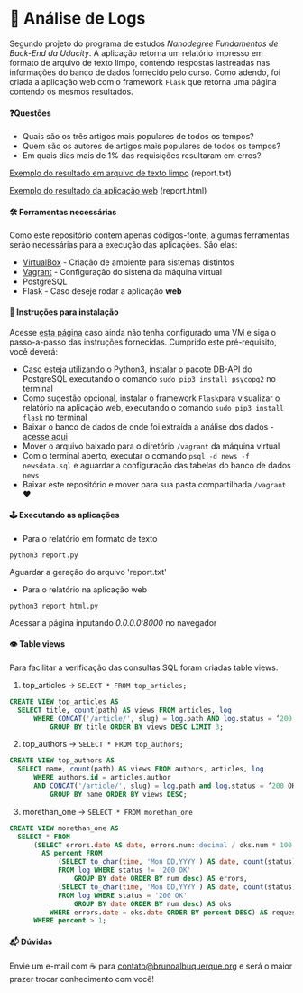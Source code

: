 # 🔎 Análise de Logs


Segundo projeto do programa de estudos <i>Nanodegree Fundamentos de Back-End da Udacity</i>. A aplicação retorna um relatório impresso em formato de arquivo de texto limpo, contendo respostas lastreadas nas informações do banco de dados fornecido pelo curso. Como adendo, foi criada a aplicação web com o framework `Flask` que retorna uma página contendo os mesmos resultados.

#### ❓Questões

* Quais são os três artigos mais populares de todos os tempos?
* Quem são os autores de artigos mais populares de todos os tempos?
* Em quais dias mais de 1% das requisições resultaram em erros?


[Exemplo do resultado em arquivo de texto limpo](https://raw.githubusercontent.com/bsalbuquerque/udacity-log-analysis/master/report.txt) (report.txt)

[Exemplo do resultado da aplicação web](https://raw.githubusercontent.com/bsalbuquerque/udacity-log-analysis/master/report.html) (report.html)

#### 🛠 Ferramentas necessárias
Como este repositório contem apenas códigos-fonte, algumas ferramentas serão necessárias para a execução das aplicações. São elas:

* [VirtualBox](https://www.virtualbox.org/wiki/Downloads) - Criação de ambiente para sistemas distintos
* [Vagrant](https://www.vagrantup.com/) - Configuração do sistena da máquina virtual
* PostgreSQL
* Flask - Caso deseje rodar a aplicação **web**

#### 📝 Instruções para instalação

Acesse [esta página](https://classroom.udacity.com/nanodegrees/nd051-br/parts/2c4de681-99d9-4e03-99f4-e15239804369/modules/6ca5a200-77ac-4aba-8936-4bae9f6a6d00/lessons/5475ecd6-cfdb-4418-85a2-f2583074c08d/concepts/14c72fe3-e3fe-4959-9c4b-467cf5b7c3a0) caso ainda não tenha configurado uma VM e siga o passo-a-passo das instruções fornecidas. Cumprido este pré-requisito, você deverá:

* Caso esteja utilizando o Python3, instalar o pacote DB-API do PostgreSQL executando o comando `sudo pip3 install psycopg2` no terminal
* Como sugestão opcional, instalar o framework `Flask`para visualizar o relatório na aplicação web, executando o comando `sudo pip3 install flask` no terminal
* Baixar o banco de dados de onde foi extraída a análise dos dados - [acesse aqui](https://drive.google.com/uc?export=download&id=1lTXhG5Wnfc72r24FOcI3xYQxh4ztDwo_)
* Mover o arquivo baixado para o diretório `/vagrant` da máquina virtual
* Com o terminal aberto, executar o comando `psql -d news -f newsdata.sql` e aguardar a configuração das tabelas do banco de dados `news`
* Baixar este repositório e mover para sua pasta compartilhada `/vagrant` ❤️

#### 🕹 Executando as aplicações

* Para o relatório em formato de texto

`python3 report.py`

Aguardar a geração do arquivo 'report.txt'

* Para o relatório na aplicação web

`python3 report_html.py`

Acessar a página inputando *0.0.0.0:8000* no navegador

#### 👁 Table views

Para facilitar a verificação das consultas SQL foram criadas table views. 

1. top_articles -> `SELECT * FROM top_articles;`

```sql
CREATE VIEW top_articles AS
  SELECT title, count(path) AS views FROM articles, log
      WHERE CONCAT('/article/', slug) = log.path AND log.status = ‘200 OK’
          GROUP BY title ORDER BY views DESC LIMIT 3;
```

2. top_authors -> `SELECT * FROM top_authors;`

```sql
CREATE VIEW top_authors AS
  SELECT name, count(path) AS views FROM authors, articles, log
      WHERE authors.id = articles.author
      AND CONCAT('/article/', slug) = log.path and log.status = ‘200 OK’
          GROUP BY name ORDER BY views DESC;
```

3. morethan_one -> `SELECT * FROM morethan_one`

```sql
CREATE VIEW morethan_one AS
  SELECT * FROM
      (SELECT errors.date AS date, errors.num::decimal / oks.num * 100
        AS percent FROM
            (SELECT to_char(time, 'Mon DD,YYYY') AS date, count(status) AS num
            FROM log WHERE status != '200 OK'
                GROUP BY date ORDER BY num desc) AS errors,
            (SELECT to_char(time, 'Mon DD,YYYY') AS date, count(status) AS num
            FROM log WHERE status = '200 OK'
                GROUP BY date ORDER BY num desc) AS oks
          WHERE errors.date = oks.date ORDER BY percent DESC) AS requests
      WHERE percent > 1;
```


#### 📬 Dúvidas

Envie um e-mail com ☕️ para <contato@brunoalbuquerque.org> e será o maior prazer trocar conhecimento com você!
